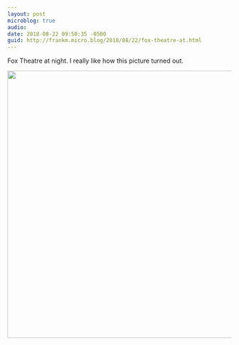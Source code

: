 ```yaml
---
layout: post
microblog: true
audio: 
date: 2018-08-22 09:50:35 -0500
guid: http://frankm.micro.blog/2018/08/22/fox-theatre-at.html
---
```

Fox Theatre at night. I really like how this picture turned out.

<img src="http://frankmcpherson.blog/uploads/2018/0f3a7adbe6.jpg" width="600" height="600" />

